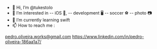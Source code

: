 - 👋 Hi, I’m @tukestolo
- 👀 I’m interested in
-- iOS 📱,
-- development 🖥
-- soccer ⚽️
-- photo 📷
- 🌱 I’m currently learning swift
- 📫 How to reach me :

pedro.oliveira.works@gmail.com
https://www.linkedin.com/in/pedro-oliveira-186aa1a7/

<!---
tukestolo/tukestolo is a ✨ special ✨ repository because its `README.md` (this file) appears on your GitHub profile.
You can click the Preview link to take a look at your changes.
--->
